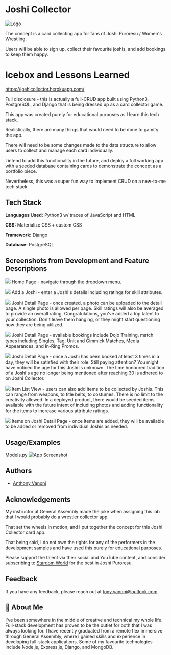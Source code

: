 
# Joshi Collector

![Logo](https://i.imgur.com/I0IYZd2.png)

The concept is a card collecting app for fans of Joshi Puroresu / Women's Wrestling.

Users will be able to sign up, collect their favourite joshis, and add bookings to keep them happy.


# Icebox and Lessons Learned

https://joshicollector.herokuapp.com/

Full disclosure - this is actually a full-CRUD app built using Python3, PostgreSQL, and Django that is being dressed up as a card collector game.

This app was created purely for educational purposes as I learn this tech stack.

Realistically, there are many things that would need to be done to gamify the app. 

There will need to be some changes made to the data structure to allow users to collect and manage each card individually.

I intend to add this functionality in the future, and deploy a full working app with a seeded database containing cards to demonstrate the concept as a portfolio piece.

Nevertheless, this was a super fun way to implement CRUD on a new-to-me tech stack.




## Tech Stack

**Languages Used:** Python3 w/ traces of JavaScript and HTML

**CSS:** Materialize CSS + custom CSS

**Framework:** Django

**Database:** PostgreSQL


## Screenshots from Development and Feature Descriptions

![](https://i.imgur.com/KysOPmq.png)
Home Page - navigate through the dropdown menu.

![](https://i.imgur.com/Hl26ZRd.png)
Add a Joshi - enter a Joshi's details including ratings for skill attributes.

![](https://i.imgur.com/siBP235.png)
Joshi Detail Page - once created, a photo can be uploaded to the detail page. A single photo is allowed per page. Skill ratings will also be averaged to provide an overall rating. Congratulations, you've added a top talent to your collection. Don't leave them hanging, or they might start questioning how they are being utilized.

![](https://i.imgur.com/iHDtuV1.png)
Joshi Detail Page - available bookings include Dojo Training, match types including Singles, Tag, Unit and Gimmick Matches, Media Appearances, and In-Ring Promos.

![](https://i.imgur.com/D0MkuBG.png)
Joshi Detail Page - once a Joshi has been booked at least 3 times in a day, they will be satisfied with their role. Still paying attention? You might have noticed the age for this Joshi is unknown. The time honoured tradition of a Joshi's age no longer being mentioned after reaching 30 is adhered to on Joshi Collector.

![](https://i.imgur.com/vAnkcnx.png)
Item List View - users can also add items to be collected by Joshis. This can range from weapons, to title belts, to costumes. There is no limit to the creativity allowed. In a deployed product, there  would be seeded items available with the future intent of including photos and adding functionality for the items to increase various attribute ratings.

![](https://i.imgur.com/Wk8lRVN.png)
Items on Joshi Detail Page - once items are added, they will be available to be added or removed from individual Joshis as needed.




## Usage/Examples

Models.py
![App Screenshot](https://i.imgur.com/6aE4YC5.png)


## Authors

- [Anthony Vanoni](https://www.linkedin.com/in/anthony-vanoni/)


## Acknowledgements

 My instructor at General Assembly made the joke when assigning this lab that I would probably do a wrestler collector app. 

 That set the wheels in motion, and I put together the concept for this Joshi Collector card app.

 That being said, I do not own the rights for any of the performers in the development samples and have used this purely for educational purposes.

 Please support the talent via their social and YouTube content, and consider subscribing to [Stardom World](https://www.stardom-world.com) for the best in Joshi Puroresu.


## Feedback

If you have any feedback, please reach out at tony.vanoni@outlook.com


## 🚀 About Me
I've been somewhere in the middle of creative and technical my whole life. Full-stack development has proven to be the outlet for both that I was always looking for. I have recently graduated from a remote flex immersive through General Assembly, where I gained skills and experience in developing full-stack applications. Some of my favourite technologies include Node.js, Express.js, Django, and MongoDB.

